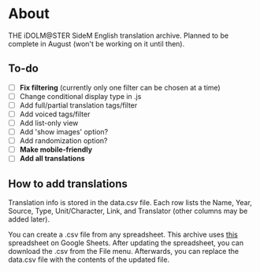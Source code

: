 # About
THE iDOLM@STER SideM English translation archive. Planned to be complete in August (won't be working on it until then).

## To-do
- [ ] **Fix filtering** (currently only one filter can be chosen at a time)
- [ ] Change conditional display type in .js
- [ ] Add full/partial translation tags/filter
- [ ] Add voiced tags/filter
- [ ] Add list-only view
- [ ] Add 'show images' option?
- [ ] Add randomization option?
- [ ] **Make mobile-friendly**
- [ ] **Add all translations**

## How to add translations
Translation info is stored in the data.csv file. Each row lists the Name, Year, Source, Type, Unit/Character, Link, and Translator (other columns may be added later).

You can create a .csv file from any spreadsheet. This archive uses [this](https://docs.google.com/spreadsheets/d/1w1Pz199WghMtNz91bLLn16y9VZvkEARFXQPHLcQiRVI/edit?usp=sharing) spreadsheet on Google Sheets. After updating the spreadsheet, you can download the .csv from the File menu. Afterwards, you can replace the data.csv file with the contents of the updated file.
